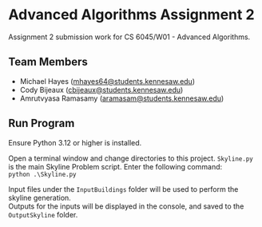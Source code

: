 # Advanced Algorithms Assignment 2

Assignment 2 submission work for CS 6045/W01 - Advanced Algorithms.  

## Team Members  
- Michael Hayes (mhayes64@students.kennesaw.edu)
- Cody Bijeaux (cbijeaux@students.kennesaw.edu)
- Amrutvyasa Ramasamy (aramasam@students.kennesaw.edu)

## Run Program

Ensure Python 3.12 or higher is installed.  

Open a terminal window and change directories to this project. `Skyline.py` is the main Skyline Problem script. Enter the following command:  
`python .\Skyline.py`  

Input files under the `InputBuildings` folder will be used to perform the skyline generation.  
Outputs for the inputs will be displayed in the console, and saved to the `OutputSkyline` folder.